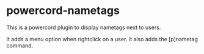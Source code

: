 # powercord-nametags
This is a powercord plugin to display nametags next to users.

It adds a menu option when rightclick on a user. It also adds the [p]nametag command.

